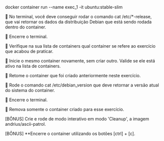 docker container run --name exec_1 -it ubuntu:stable-slim

🚀 No terminal, você deve conseguir rodar o comando cat /etc/*-release, que vai retornar os dados da distribuição Debian que está sendo rodada dentro do container.

🚀 Encerre o terminal.

🚀 Verifique na sua lista de containers qual container se refere ao exercício que acabou de praticar.

🚀 Inicie o mesmo container novamente, sem criar outro. Valide se ele está ativo na lista de containers.

🚀 Retome o container que foi criado anteriormente neste exercício.

🚀 Rode o comando cat /etc/debian_version que deve retornar a versão atual do sistema do container.

🚀 Encerre o terminal.

🚀 Remova somente o container criado para esse exercício.

[BÔNUS] Crie e rode de modo interativo em modo 'Cleanup', a imagem andrius/ascii-patrol.

[BÔNUS] **Encerre o container utilizando os botões [ctrl] + [c].
